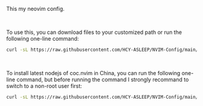This my neovim config.

</br>

To use this, you can download files to your customized path or run the following one-line command:

```bash
curl -sL https://raw.githubusercontent.com/HCY-ASLEEP/NVIM-Config/main/nvim-config.sh | sh
```
</br>

To install latest nodejs of coc.nvim in China, you can run the following one-line command, but before running the command I strongly recommand to switch to a non-root user first:

```bash
curl -sL https://raw.githubusercontent.com/HCY-ASLEEP/NVIM-Config/main/coc-nodejs-installer.sh | sh
```
